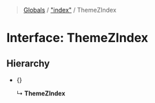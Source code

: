 > [Globals](../README.md) / ["index"](../modules/_index_.md) / ThemeZIndex

# Interface: ThemeZIndex

## Hierarchy

* {}

  ↳ **ThemeZIndex**

